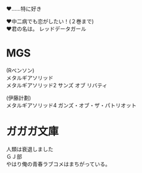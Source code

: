 ♥……特に好き  

♥中二病でも恋がしたい！(２巻まで)  
♥君の名は。
レッドデータガール  

# MGS
(Rベンソン)  
メタルギアソリッド   
メタルギアソリッド2 サンズ オブ リバティ

(伊藤計劃)  
メタルギアソリッド4 ガンズ・オブ・ザ・パトリオット  

# ガガガ文庫
人類は衰退しました  
ＧＪ部  
やはり俺の青春ラブコメはまちがっている。  
